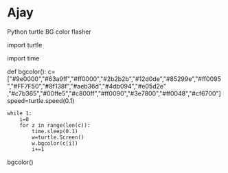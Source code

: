 # Ajay
Python  turtle BG color flasher


import turtle

import time

def bgcolor():
    c=["#9e0000","#63a9ff","#ff0000","#2b2b2b","#12d0de","#85299e","#ff0095","#FF7F50","#8f138f","#aeb36d","#4db094","#e05d2e"
,"#c7b365","#00ffe5","#c800ff","#ff0090","#3e7800","#ff0048","#cf6700"]
    speed=turtle.speed(0.1)

    while 1:
        i=0
        for z in range(len(c)):
            time.sleep(0.1)
            w=turtle.Screen()
            w.bgcolor(c[i])
            i+=1
            
bgcolor()
